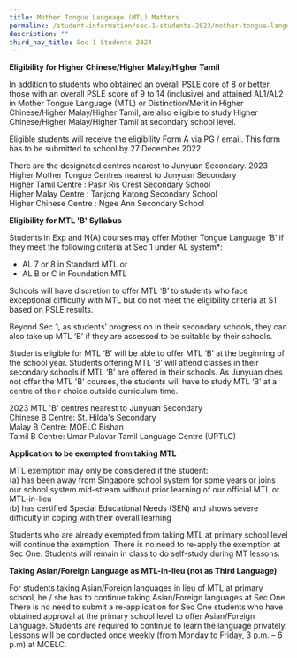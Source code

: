 ```yaml
---
title: Mother Tongue Language (MTL) Matters
permalink: /student-information/sec-1-students-2023/mother-tongue-language-mtl-matters/
description: ""
third_nav_title: Sec 1 Students 2024
---
```

<p><strong>Eligibility for Higher Chinese/Higher Malay/Higher Tamil</strong></p>
<p>In addition to students who obtained an overall PSLE core of 8 or better, those with an overall PSLE score of 9 to 14 (inclusive) and attained AL1/AL2 in Mother Tongue Language (MTL) or Distinction/Merit in Higher Chinese/Higher Malay/Higher Tamil, are also eligible to study Higher Chinese/Higher Malay/Higher Tamil at secondary school level.</p>
<p>Eligible students will receive the eligibility Form A via PG / email. This form has to be submitted to school by 27 December 2022.</p>
<p>There are the designated centres nearest to Junyuan Secondary. 2023 Higher Mother Tongue Centres nearest to Junyuan Secondary<br>Higher Tamil Centre : Pasir Ris Crest Secondary School<br>Higher Malay Centre : Tanjong Katong Secondary School <br>Higher Chinese Centre : Ngee Ann Secondary School</p>
<p><strong>Eligibility for MTL 'B' Syllabus</strong></p>
<p>Students in Exp and N(A) courses may offer Mother Tongue Language ‘B’ if they meet the following criteria at Sec 1 under AL system*: </p>
<ul>
<li>AL 7 or 8 in Standard MTL or</li>
<li>AL B or C in Foundation MTL</li>
</ul>
<p>Schools will have discretion to offer MTL ‘B’ to students who face exceptional difficulty with MTL but do not meet the eligibility criteria at S1 based on PSLE results.</p>
<p>Beyond Sec 1, as students’ progress on in their secondary schools, they can also take up MTL ‘B’ if they are assessed to be suitable by their schools.</p>
<p>Students eligible for MTL ‘B’ will be able to offer MTL ‘B’ at the beginning of the school year. Students offering MTL ‘B’ will attend classes in their secondary schools if MTL ‘B’ are offered in their schools. As Junyuan does not offer the MTL 'B' courses, the students will have to study MTL ‘B’ at a centre of their choice outside curriculum time.</p>
<p>2023 MTL 'B' centres nearest to Junyuan Secondary<br>Chinese B Centre: St. Hilda's Secondary<br>Malay B Centre: MOELC Bishan<br>Tamil B Centre: Umar Pulavar Tamil Language Centre (UPTLC)</p>
<p><strong>Application to be exempted from taking MTL</strong></p>
<p>MTL exemption may only be considered if the student: <br>(a) has been away from Singapore school system for some years or joins our school system mid-stream without prior learning of our official MTL or MTL-in-lieu <br>(b) has certified Special Educational Needs (SEN) and shows severe difficulty in coping with their overall learning</p>
<p>Students who are already exempted from taking MTL at primary school level will continue the exemption. There is no need to re-apply the exemption at Sec One. Students will remain in class to do self-study during MT lessons.</p>
<p><strong>Taking Asian/Foreign Language as MTL-in-lieu (not as Third Language)</strong></p>
<p>For students taking Asian/Foreign languages in lieu of MTL at primary school, he / she has to continue taking Asian/Foreign languages at Sec One. There is no need to submit a re-application for Sec One students who have obtained approval at the primary school level to offer Asian/Foreign Language. Students are required to continue to learn the language privately. Lessons will be conducted once weekly (from Monday to Friday, 3 p.m. – 6 p.m) at MOELC. </p>